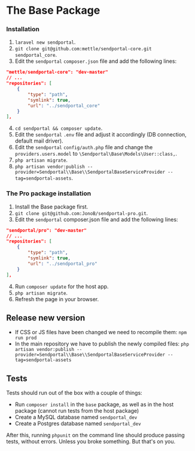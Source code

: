 # The Base Package

### Installation
1) `laravel new sendportal`.
2) `git clone git@github.com:mettle/sendportal-core.git sendportal_core`.
3) Edit the `sendportal` `composer.json` file and add the following lines:
```json
"mettle/sendportal-core": "dev-master"
// ...
"repositories": [
    {
        "type": "path",
        "symlink": true,
        "url": "../sendportal_core"
    }
],
```
4) `cd sendportal && composer update`.
5) Edit the `sendportal` `.env` file and adjust it accordingly (DB connection, default mail driver).
6) Edit the `sendportal` `config/auth.php` file and change the `providers.users.model`
to `\Sendportal\Base\Models\User::class,`.
7) `php artisan migrate`.
8) `php artisan vendor:publish --provider=Sendportal\\Base\\SendportalBaseServiceProvider --tag=sendportal-assets`.

### The Pro package installation
1) Install the Base package first.
2) `git clone git@github.com:JonoB/sendportal-pro.git`.
3) Edit the `sendportal` composer.json file and add the following lines:
```json
"sendportal/pro": "dev-master"
// ...
"repositories": [
    {
        "type": "path",
        "symlink": true,
        "url": "../sendportal_pro"
    }
],
```
4) Run `composer update` for the host app.
5) `php artisan migrate`.
6) Refresh the page in your browser.

## Release new version
- If CSS or JS files have been changed we need to recompile them: `npm run prod`
- In the main repository we have to publish the newly compiled files: `php artisan vendor:publish --provider=Sendportal\\Base\\SendportalBaseServiceProvider --tag=sendportal-assets`  

## Tests
Tests should run out of the box with a couple of things:
- Run `composer install` in the `base` package, as well as in the host package (cannot run tests from the host package)
- Create a MySQL database named `sendportal_dev`
- Create a Postgres database named `sendportal_dev`

After this, running `phpunit` on the command line should produce passing tests, without errors. Unless you broke something. But that's on you.
